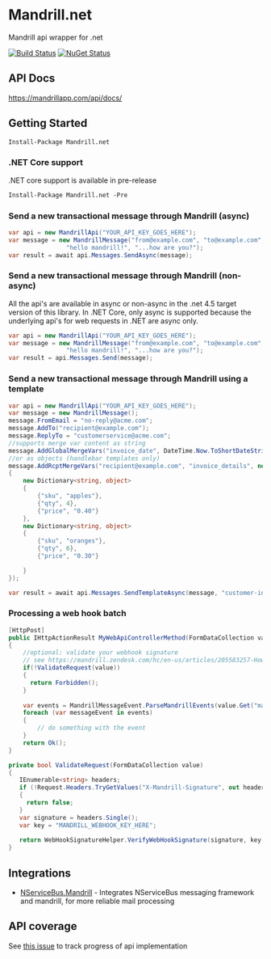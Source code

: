 Mandrill.net
============

Mandrill api wrapper for .net

[![Build Status](https://travis-ci.org/feinoujc/Mandrill.net.svg?branch=master)](https://travis-ci.org/feinoujc/Mandrill.net)
<a href="http://www.nuget.org/packages/Mandrill.net/"><img src="http://img.shields.io/nuget/v/Mandrill.net.svg?" title="NuGet Status"></a>

## API Docs

https://mandrillapp.com/api/docs/

## Getting Started

```ps
Install-Package Mandrill.net
```

### .NET Core support

.NET core support is available in pre-release

```ps
Install-Package Mandrill.net -Pre
```

### Send a new transactional message through Mandrill (async)

```cs
var api = new MandrillApi("YOUR_API_KEY_GOES_HERE");
var message = new MandrillMessage("from@example.com", "to@example.com",
                "hello mandrill!", "...how are you?");
var result = await api.Messages.SendAsync(message);
```

### Send a new transactional message through Mandrill (non-async)

All the api's are available in async or non-async in the .net 4.5 target version of this library. In .NET Core, only async is supported because the underlying api's for web requests in .NET are async only.

```cs
var api = new MandrillApi("YOUR_API_KEY_GOES_HERE");
var message = new MandrillMessage("from@example.com", "to@example.com",
                "hello mandrill!", "...how are you?");
var result = api.Messages.Send(message);
```


### Send a new transactional message through Mandrill using a template
```cs
var api = new MandrillApi("YOUR_API_KEY_GOES_HERE");
var message = new MandrillMessage();
message.FromEmail = "no-reply@acme.com";
message.AddTo("recipient@example.com");
message.ReplyTo = "customerservice@acme.com";
//supports merge var content as string
message.AddGlobalMergeVars("invoice_date", DateTime.Now.ToShortDateString());
//or as objects (handlebar templates only)
message.AddRcptMergeVars("recipient@example.com", "invoice_details", new[]
{
    new Dictionary<string, object>
    {
        {"sku", "apples"},
        {"qty", 4},
        {"price", "0.40"}
    },
    new Dictionary<string, object>
    {
        {"sku", "oranges"},
        {"qty", 6},
        {"price", "0.30"}

    }
});

var result = await api.Messages.SendTemplateAsync(message, "customer-invoice");

```

### Processing a web hook batch

```cs
[HttpPost]
public IHttpActionResult MyWebApiControllerMethod(FormDataCollection value)
{
    //optional: validate your webhook signature
    // see https://mandrill.zendesk.com/hc/en-us/articles/205583257-How-to-Authenticate-Webhook-Requests
    if(!ValidateRequest(value))
    {
      return Forbidden();
    }
    
    var events = MandrillMessageEvent.ParseMandrillEvents(value.Get("mandrill_events"));
    foreach (var messageEvent in events)
    {
        // do something with the event
    }
    return Ok();
}

private bool ValidateRequest(FormDataCollection value)
{
   IEnumerable<string> headers;
   if (!Request.Headers.TryGetValues("X-Mandrill-Signature", out headers))
   {
     return false;
   }
   var signature = headers.Single();
   var key = "MANDRILL_WEBHOOK_KEY_HERE";
   
   return WebHookSignatureHelper.VerifyWebHookSignature(signature, key, Request.RequestUri, value.ReadAsNameValueCollection());
}
```

## Integrations

* [NServiceBus.Mandrill](https://github.com/feinoujc/NServiceBus.Mandrill) - Integrates NServiceBus messaging framework and mandrill, for more reliable mail processing

## API coverage



See [this issue](https://github.com/feinoujc/Mandrill.net/issues/1) to track progress of api implementation

